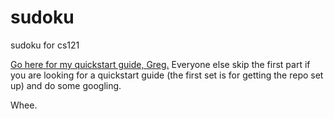 sudoku
======

sudoku for cs121

[Go here for my quickstart guide, Greg.](https://gist.github.com/dunvi/4957372)
Everyone else skip the first part if you are looking for a quickstart
guide (the first set is for getting the repo set up) and do some googling.

Whee.
